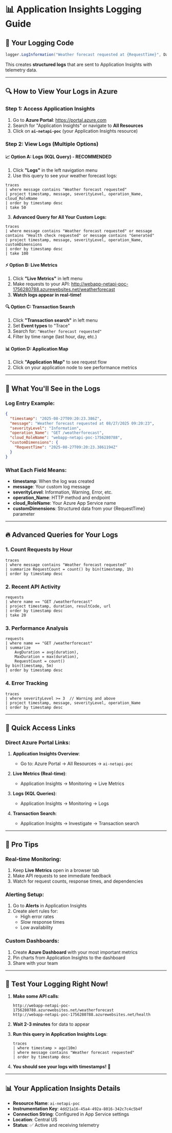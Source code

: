# 📊 Application Insights Logging Guide

## 🎯 Your Logging Code
```csharp
logger.LogInformation("Weather forecast requested at {RequestTime}", DateTime.UtcNow);
```

This creates **structured logs** that are sent to Application Insights with telemetry data.

---

## 🔍 **How to View Your Logs in Azure**

### **Step 1: Access Application Insights**
1. Go to **Azure Portal**: https://portal.azure.com
2. Search for "Application Insights" or navigate to **All Resources**
3. Click on **`ai-netapi-poc`** (your Application Insights resource)

### **Step 2: View Logs (Multiple Options)**

#### **📈 Option A: Logs (KQL Query) - RECOMMENDED**
1. Click **"Logs"** in the left navigation menu
2. Use this query to see your weather forecast logs:

```kusto
traces
| where message contains "Weather forecast requested"
| project timestamp, message, severityLevel, operation_Name, cloud_RoleName
| order by timestamp desc
| take 50
```

3. **Advanced Query for All Your Custom Logs:**
```kusto
traces
| where message contains "Weather forecast requested" or message contains "Health check requested" or message contains "Generated"
| project timestamp, message, severityLevel, operation_Name, customDimensions
| order by timestamp desc
| take 100
```

#### **⚡ Option B: Live Metrics**
1. Click **"Live Metrics"** in left menu
2. Make requests to your API: http://webapp-netapi-poc-1756280788.azurewebsites.net/weatherforecast
3. **Watch logs appear in real-time!**

#### **🔍 Option C: Transaction Search**
1. Click **"Transaction search"** in left menu
2. Set **Event types** to "Trace"
3. Search for: `"Weather forecast requested"`
4. Filter by time range (last hour, day, etc.)

#### **📊 Option D: Application Map**
1. Click **"Application Map"** to see request flow
2. Click on your application node to see performance metrics

---

## 🎯 **What You'll See in the Logs**

### **Log Entry Example:**
```json
{
  "timestamp": "2025-08-27T09:20:23.386Z",
  "message": "Weather forecast requested at 08/27/2025 09:20:23",
  "severityLevel": "Information",
  "operation_Name": "GET /weatherforecast",
  "cloud_RoleName": "webapp-netapi-poc-1756280788",
  "customDimensions": {
    "RequestTime": "2025-08-27T09:20:23.3861194Z"
  }
}
```

### **What Each Field Means:**
- **timestamp**: When the log was created
- **message**: Your custom log message
- **severityLevel**: Information, Warning, Error, etc.
- **operation_Name**: HTTP method and endpoint
- **cloud_RoleName**: Your Azure App Service name
- **customDimensions**: Structured data from your {RequestTime} parameter

---

## 🔥 **Advanced Queries for Your Logs**

### **1. Count Requests by Hour**
```kusto
traces
| where message contains "Weather forecast requested"
| summarize RequestCount = count() by bin(timestamp, 1h)
| order by timestamp desc
```

### **2. Recent API Activity**
```kusto
requests
| where name == "GET /weatherforecast"
| project timestamp, duration, resultCode, url
| order by timestamp desc
| take 20
```

### **3. Performance Analysis**
```kusto
requests
| where name == "GET /weatherforecast"
| summarize 
    AvgDuration = avg(duration),
    MaxDuration = max(duration),
    RequestCount = count()
by bin(timestamp, 5m)
| order by timestamp desc
```

### **4. Error Tracking**
```kusto
traces
| where severityLevel >= 3  // Warning and above
| project timestamp, message, severityLevel, operation_Name
| order by timestamp desc
```

---

## 📱 **Quick Access Links**

### **Direct Azure Portal Links:**
1. **Application Insights Overview**: 
   - Go to: Azure Portal → All Resources → `ai-netapi-poc`

2. **Live Metrics (Real-time)**:
   - Application Insights → Monitoring → Live Metrics

3. **Logs (KQL Queries)**:
   - Application Insights → Monitoring → Logs

4. **Transaction Search**:
   - Application Insights → Investigate → Transaction search

---

## 🎯 **Pro Tips**

### **Real-time Monitoring:**
1. Keep **Live Metrics** open in a browser tab
2. Make API requests to see immediate feedback
3. Watch for request counts, response times, and dependencies

### **Alerting Setup:**
1. Go to **Alerts** in Application Insights
2. Create alert rules for:
   - High error rates
   - Slow response times
   - Low availability

### **Custom Dashboards:**
1. Create **Azure Dashboard** with your most important metrics
2. Pin charts from Application Insights to the dashboard
3. Share with your team

---

## 🎊 **Test Your Logging Right Now!**

1. **Make some API calls**:
   ```
   http://webapp-netapi-poc-1756280788.azurewebsites.net/weatherforecast
   http://webapp-netapi-poc-1756280788.azurewebsites.net/health
   ```

2. **Wait 2-3 minutes** for data to appear

3. **Run this query in Application Insights Logs**:
   ```kusto
   traces
   | where timestamp > ago(10m)
   | where message contains "Weather forecast requested"
   | order by timestamp desc
   ```

4. **You should see your logs with timestamps!** 🎯

---

## 📊 **Your Application Insights Details**
- **Resource Name**: `ai-netapi-poc`
- **Instrumentation Key**: `4dd21a16-45a4-492a-8016-342c7c4c5b4f`
- **Connection String**: Configured in App Service settings
- **Location**: Central US
- **Status**: ✅ Active and receiving telemetry
